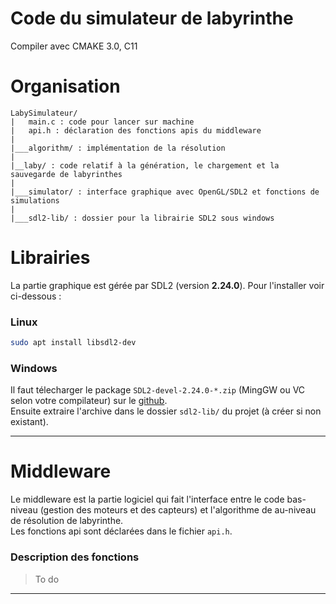 # Code du simulateur de labyrinthe

Compiler avec CMAKE 3.0, C11

# Organisation
```
LabySimulateur/
|   main.c : code pour lancer sur machine
|   api.h : déclaration des fonctions apis du middleware
|
|___algorithm/ : implémentation de la résolution
|
|__laby/ : code relatif à la génération, le chargement et la sauvegarde de labyrinthes
|
|___simulator/ : interface graphique avec OpenGL/SDL2 et fonctions de simulations
|
|___sdl2-lib/ : dossier pour la librairie SDL2 sous windows

```

# Librairies

La partie graphique est gérée par SDL2 (version **2.24.0**). Pour l'installer voir ci-dessous :

### Linux

```bash
sudo apt install libsdl2-dev
```

### Windows

Il faut télecharger le package `SDL2-devel-2.24.0-*.zip` (MingGW ou VC selon votre compilateur) sur le [github](https://github.com/libsdl-org/SDL/releases/tag/release-2.24.0). \
Ensuite extraire l'archive dans le dossier `sdl2-lib/` du projet (à créer si non existant).

<hr>

# Middleware

Le middleware est la partie logiciel qui fait l'interface entre le code bas-niveau (gestion des moteurs et des capteurs) et
l'algorithme de au-niveau de résolution de labyrinthe. \
Les fonctions api sont déclarées dans le fichier `api.h`.

### Description des fonctions
> To do

<hr>
